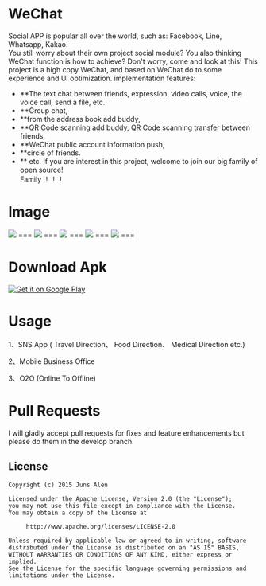 WeChat
===
Social APP is popular all over the world, such as: Facebook, Line, Whatsapp, Kakao.     
You still worry about their own project social module? You also thinking WeChat function is how to achieve? Don't worry, come and look at this!
This project is a high copy WeChat, and based on WeChat do to some experience and UI optimization. implementation features:  
- **The text chat between friends, expression, video calls, voice, the voice call, send a file, etc. 
- **Group chat, 
- **from the address book add buddy,
- **QR Code scanning add buddy, QR Code scanning transfer between friends, 
- **WeChat public account information push, 
- **circle of friends.
- **  etc.
If you are interest in this project, welcome to join our big family of open source!    
Family ！！！
 

Image
===
<img   src="http://ww3.sinaimg.cn/bmiddle/6705567egw1et8fc3m0htj20m80zktbd.jpg" />
===
  <img   src="http://ww3.sinaimg.cn/bmiddle/6705567egw1esyv3c1r6yj20m80zkq5c.jpg" />
===
  <img   src="http://ww2.sinaimg.cn/bmiddle/6705567egw1esyv3if3rzj20m80zkwgg.jpg" />
===
  <img   src="http://ww2.sinaimg.cn/bmiddle/6705567egw1esyv3ld96kj20m80zkjtk.jpg" />
===
 <img   src="http://ww3.sinaimg.cn/bmiddle/6705567egw1et8f8o8tkpj20m80zkdi7.jpg" />
===
 

Download Apk
===

<a href="https://raw.githubusercontent.com/motianhuo/wechat/master/WeChat/bin/WeChat.apk">
  <img alt="Get it on Google Play"
       src="https://developer.android.com/images/brand/en_generic_rgb_wo_60.png" />
</a>


Usage
===
 1、SNS App ( Travel Direction、 Food Direction、 Medical Direction etc.)     
 
 2、Mobile Business Office

 3、O2O (Online To Offline)
 
Pull Requests
===
I will gladly accept pull requests for fixes and feature enhancements but please do them in the develop branch.

License
-------
    Copyright (c) 2015 Juns Alen

    Licensed under the Apache License, Version 2.0 (the "License");
    you may not use this file except in compliance with the License.
    You may obtain a copy of the License at

         http://www.apache.org/licenses/LICENSE-2.0

    Unless required by applicable law or agreed to in writing, software
    distributed under the License is distributed on an "AS IS" BASIS,
    WITHOUT WARRANTIES OR CONDITIONS OF ANY KIND, either express or implied.
    See the License for the specific language governing permissions and
    limitations under the License.
